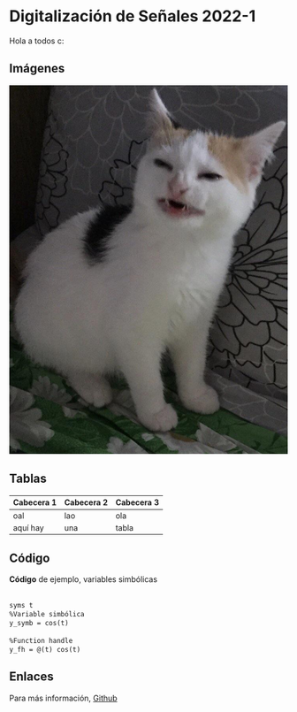 # Digitalización de Señales 2022-1

Hola a todos c:

## Imágenes

![Imagen de un gato](gato.jpg)

## Tablas

| Cabecera 1 | Cabecera 2 | Cabecera 3 |
|------------|------------|------------|
|oal         | lao        | ola        |
|aquí hay    |una         | tabla      |

## Código

**Código** de ejemplo, variables simbólicas

~~~

syms t
%Variable simbólica
y_symb = cos(t)

%Function handle
y_fh = @(t) cos(t)

~~~


## Enlaces

Para más información, [Github](https://github.com/Iliaki)